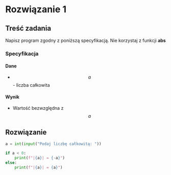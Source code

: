 # Rozwiązanie 1

## Treść zadania

Napisz program zgodny z poniższą specyfikacją. Nie korzystaj z funkcji **abs**

### Specyfikacja

#### Dane

* $$a$$ - liczba całkowita

#### Wynik

* Wartość bezwzględna z $$a$$

## Rozwiązanie

```python
a = int(input("Podaj liczbę całkowitą: "))

if a < 0:
    print(f"|{a}| = {-a}")
else:
    print(f"|{a}| = {a}")
```
